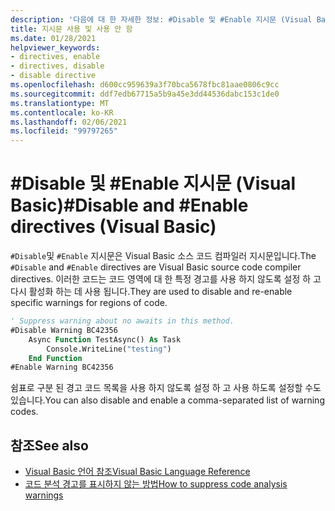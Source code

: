 ```yaml
---
description: '다음에 대 한 자세한 정보: #Disable 및 #Enable 지시문 (Visual Basic)'
title: 지시문 사용 및 사용 안 함
ms.date: 01/28/2021
helpviewer_keywords:
- directives, enable
- directives, disable
- disable directive
ms.openlocfilehash: d600cc959639a3f70bca5678fbc81aae0806c9cc
ms.sourcegitcommit: ddf7edb67715a5b9a45e3dd44536dabc153c1de0
ms.translationtype: MT
ms.contentlocale: ko-KR
ms.lasthandoff: 02/06/2021
ms.locfileid: "99797265"
---
```

# <a name="disable-and-enable-directives-visual-basic"></a><span data-ttu-id="314c7-103">#Disable 및 #Enable 지시문 (Visual Basic)</span><span class="sxs-lookup"><span data-stu-id="314c7-103">#Disable and #Enable directives (Visual Basic)</span></span>

<span data-ttu-id="314c7-104">`#Disable`및 `#Enable` 지시문은 Visual Basic 소스 코드 컴파일러 지시문입니다.</span><span class="sxs-lookup"><span data-stu-id="314c7-104">The `#Disable` and `#Enable` directives are Visual Basic source code compiler directives.</span></span> <span data-ttu-id="314c7-105">이러한 코드는 코드 영역에 대 한 특정 경고를 사용 하지 않도록 설정 하 고 다시 활성화 하는 데 사용 됩니다.</span><span class="sxs-lookup"><span data-stu-id="314c7-105">They are used to disable and re-enable specific warnings for regions of code.</span></span>

```vb
' Suppress warning about no awaits in this method.
#Disable Warning BC42356
    Async Function TestAsync() As Task
        Console.WriteLine("testing")
    End Function
#Enable Warning BC42356
```

<span data-ttu-id="314c7-106">쉼표로 구분 된 경고 코드 목록을 사용 하지 않도록 설정 하 고 사용 하도록 설정할 수도 있습니다.</span><span class="sxs-lookup"><span data-stu-id="314c7-106">You can also disable and enable a comma-separated list of warning codes.</span></span>

## <a name="see-also"></a><span data-ttu-id="314c7-107">참조</span><span class="sxs-lookup"><span data-stu-id="314c7-107">See also</span></span>

- [<span data-ttu-id="314c7-108">Visual Basic 언어 참조</span><span class="sxs-lookup"><span data-stu-id="314c7-108">Visual Basic Language Reference</span></span>](../index.md)
- [<span data-ttu-id="314c7-109">코드 분석 경고를 표시하지 않는 방법</span><span class="sxs-lookup"><span data-stu-id="314c7-109">How to suppress code analysis warnings</span></span>](../../../fundamentals/code-analysis/suppress-warnings.md)
